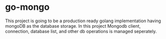 # go-mongo
This project is going to be a production ready golang implementation having mongoDB as the database storage.
In this project Mongodb client, connection, database list, and other db operations is managed seperately.
